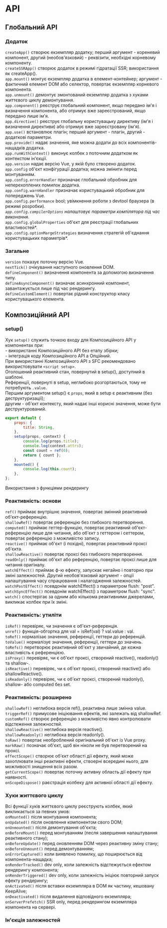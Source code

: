 # API

## Глобальний API

### Додаток

`createApp()` створює екземпляр додатку; перший аргумент - кореневий компонент, другий (необов'язковий) - реквізити, необхідні корневому компоненту.  
`createSSRApp()` створює додаток в режимі гідратації SSR; використання як createApp().  
`app.mount()` монтує екземпляр додатка в елемент-контейнер; аргумент - фактичний елемент DOM або селектор, повертає екземпляр корневого компонента.  
`app.unmount()` демонтує змонтований екземпляр додатка з хуками життєвого циклу демонтування.  
`app.component()` реєструє глобальний компонент, якщо передано ім'я і визначення компонента, або отримує вже зареєстрований, якщо передано лише ім'я.  
`app.directive()` реєструє глобальну користувацьку директиву (ім'я і визначення директиви) або отримує вже зареєстровану (ім'я).  
`app.use()` встановлює плагін; перший аргумент - плагін, другий - додаткові параметри.  
`app.provide()` надає значення, яке можна додати до всіх компонентів-нащадків додатка.  
`app.runWithContext()` виконує колбек з поточним додатком як контекстом ін'єкції.  
`app.version` надає версію Vue, у якій було створено додаток.  
`app.config` об'єкт конфігурації додатка; можна змінити перед монтуванням.  
`app.config.errorHandler` призначає глобальний обробник для неперехоплених помилок додатка.  
`app.config.warnHandler` призначає користувацький обробник для попереджень Vue.  
`app.config.performance` bool; увімкнення роботи з devtool браузера (в режимі розробки)_.  
`app.config.compilerOptions` налаштовує параметри компілятора під час виконання_.  
`app.config.globalProperties` об'єкт для реєстрації глобальних властивостей*.  
`app.config.optionMargeStrategies` визначення стратегій об'єднання користувацьких параметрів*.

### Загальне

`version` показує поточну версію Vue.  
`nextTick()` очікування наступного оновлення DOM.  
`defineComponent()` визначення компонента за допомогою визначення типу.  
`defineAsyncComponent()` визначає асинхронний компонент, завантажується лише під час рендерингу.  
`defineCustomElement()` повертає рідний конструктор класу користувацького елемента.

## Композиційний API

### setup()

Хук `setup()` служить точкою входу для Композиційного API у компонентах при:  
\- використанні Композиційного API без етапу збірки;  
\- інтеграція коду Композиційного API а Опційний.  
При використанні Композиційного API з SFC рекомендовано використовувати `<script setup>`.  
Оголошений реактивний стан, повернутий в setup(), доступний в шаблоні.  
Референції, повернуті в setup, неглибоко розгортаються, тому не потребують `.value`.  
Першим аргументом setup() є `props`, який в setup є реактивним (без деструктуризації);  
другим - об'єкт контексту, який надає інші корисні значення, може бути деструктурований.

```js
export default {
	props: {
		title: String,
	},
	setup(props, context) {
		console.log(props.title);
		console.log(context.attrs);
		const count = ref(0);
		return { count };
	},
	mounted() {
		console.log(this.count);
	},
};
```

Використання з функціями рендерингу

### Реактивність: основи

`ref()` приймає внутрішнє значення, повертає змінний реактивний об'єкт-референцію.  
`shallowRef()` повертає референцію без глибокого перетворення.  
`computed()` приймає геттер-функцію, повертає реактивний об'єкт-референцію лише для читання, або об'єкт з геттером і сеттером, повертає референцію з можливістю запису.  
`reactive()` приймає об'єкт (і похідні), повертає реактивний проксі об'єкта.  
`shallowReactive()` повертає проксі без глибокого перетворення.  
`readOnly()` приймає об'єкт або референцію, повертає проксі лише для читання оригіналу.  
`watchEffect()` приймає ф-ю ефекту, запускає негайно і повторно при зміні залежностей. Другий необов'язковий аргумент - опції налаштування часу спрацювання і налагодження залежностей.  
`watchPostEffect()` псевдонім watchEffect() з параметром flush: "post".  
`watchSyncEffect()` псевдонім watchEffect() з параметром flush: "sync".  
`watch()` спостерігає за одним або кількома реактивними джерелами, викликає колбек при їх зміні.

### Реактивність: утиліти

`isRef()` перевіряє, чи значення є об'єкт-референція.  
`unref()` функція-обгортка для val = isRef(val) ? val.value : val.  
`toRef()` нормалізає значення, референції, геттери до референцій.  
`toValue()` нормалізує значення, референції, геттери до значень.  
`toRefs()` перетворює реактивний об'єкт у звичайний, де кожна властивість є референцією.  
`isProxy()` перевіряє, чи є об'єкт проксі, створений reactive(), readonly() та shallow-.  
`isReactive()` перевіряє, чи є об'єкт проксі, створений reactive() або shallowReactive().  
`isReadonly()` перевіряє, чи є об'єкт проксі, створений readonly(), shallow- або computed без set.

### Реактивність: розширено

`shallowRef()` неглибока версія ref(), реактивна лише змінна value.  
`triggerRef()` примусове ініціювання ефектів, які залежать від shallowRef.  
`customRef()` створює референцію з можливістю явно контролювати відстеження залежностей.  
`shallowReactive()` неглибока версія reactive().  
`shallowReadonly()` неглибока версія readonly().  
`toRaw()` повертає необроблений оригінальний об'єкт із Vue proxy.  
`markRaw()` позначає об'єкт, щоб він ніколи не був перетворений на проксі.  
`effectScope()` створює об'єкт області дії ефекту, який може захоплювати інші реактивні ефекти, ствоерні всередині нього, для можливості знищення всіх разом.  
`getCurrentScope()` повертає поточну активну область дії ефекту при наявності.  
`onScopeDispose()` раєстрація колбеку для активної області дії ефекту.

### Хуки життєвого циклу

Всі функції хуків життєвого циклу реєструють колбек, який викликається за певних умов:  
`onMounted()` після монтування компонента;  
`onUpdated()` після оновлення компонентом свого DOM;  
`onUnmounted()` після демонтування об'єкта;  
`onBeforeMount()` перед монтуванням (песля завершення налаштування реактивного стану);  
`onBeforeUpdate()` перед оновленням DOM через реактивну зміну стану;  
`onBeforeUnmount()` перед демонтуванням;  
`onErrorCaptured()` коли виявлено помилку, що поширюється від компонента-нащадка;  
`onRenderTracked()` dev only, коли залежність відстежується ефектом рендерингу компонента;  
`onRenderTriggered()` dev only, коли залежність ініціює повторний запуск ефекту рендерингу;  
`onActivated()` після вставки екземпляра в DOM як частину, кешовану KeepAlive;  
`onDeactivated()` після видалення відповідного екземпляра;  
`onServerPrefetch()` SSR only, перед рендерингом екземпляра компонента на сервері.

### Ін'єкція залежностей

